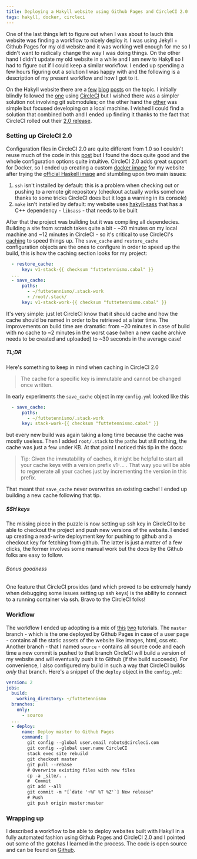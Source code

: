 ```yaml
---
title: Deploying a Hakyll website using Github Pages and CircleCI 2.0
tags: hakyll, docker, circleci
---
```


One of the last things left to figure out when I was about to lauch this website
was finding a workflow to nicely deploy it.
I was using Jekyll + Github Pages for my old website and it was working well enough
for me so I didn't want to radically change the way I was doing things.
On the other hand I didn't update my old website in a while and I am new to
Hakyll so I had to figure out if I could keep a similar workflow. I ended up
spending a few hours figuring out a solution I was happy with and the following
is a description of my present workflow and how I got to it.
<!--more-->
On the Hakyll website there are a [few](https://www.stackbuilders.com/news/dr-hakyll-create-a-github-page-with-hakyll-and-circleci)
[blog](http://kyle.marek-spartz.org/posts/2013-12-09-widely-and-hakyll.html)
[posts](https://jaspervdj.be/hakyll/tutorials/github-pages-tutorial.html) on the
topic. I initially blindly followed the [one](http://kyle.marek-spartz.org/posts/2013-12-09-widely-and-hakyll.html)
using [CircleCI](https://circleci.com/) but I wished there was a simpler solution
not involving git submodules; on the other hand the [other](https://jaspervdj.be/hakyll/tutorials/github-pages-tutorial.html)
was simple but focused developing on a local machine. I wished I could find
a solution that combined both and I ended up finding it thanks to the fact that
CircleCI rolled out their [2.0 release](https://circleci.com/docs/2.0/).

### Setting up CircleCI 2.0
Configuration files in CircleCI 2.0 are quite different from 1.0 so I couldn't
reuse much of the code in this [post](https://www.stackbuilders.com/news/dr-hakyll-create-a-github-page-with-hakyll-and-circleci)
but I found the docs quite good and the whole configuration options quite
intuitive. CircleCI 2.0 adds great support for Docker, so I ended up creating
a custom [docker image](https://hub.docker.com/r/futtetennista/hakyll/) for my website
after trying the [official Haskell image](https://hub.docker.com/_/haskell/)
and stumbling upon two main issues:

1. `ssh` isn't installed by default: this is a problem when checking out or pushing
to a remote git repository (checkout actually works somehow thanks to some tricks
CircleCI does but it logs a warning in its console)
2. `make` isn't installed by default: my website uses [hakyll-sass](https://github.com/meoblast001/hakyll-sass/)
that has a C++ dependency - `libsass` - that needs to be built

After that the project was building but it was compiling all dependecies.
Building a site from scratch takes quite a bit - ~20 minutes on my local machine
and ~12 minutes in CircleCI - so it's critical to use CircleCI's
[caching](https://circleci.com/docs/2.0/caching/) to speed things up.
The `save_cache` and `restore_cache` configuration objects are the ones to
configure in order to speed up the build, this is how the caching section looks
for my project:

```yaml
  - restore_cache:
      key: v1-stack-{{ checksum "futtetennismo.cabal" }}
  ...
  - save_cache:
      paths:
        - ~/futtetennismo/.stack-work
        - /root/.stack/
      key: v1-stack-work-{{ checksum "futtetennismo.cabal" }}
```

It's very simple: just let CircleCI know that it should cache and how the cache
should be named in order to be retrieved at a later time. The improvements on build
time are dramatic: from ~20 minutes in case of build with no cache to ~2 minutes in
the worst case (when a new cache archive needs to be created and uploaded) to ~30
seconds in the average case!

##### TL;DR
Here's something to keep in mind when caching in CircleCI 2.0

> The cache for a specific key is immutable and cannot be changed once written.

In early experiments the `save_cache` object in my `config.yml` looked like this

```yaml
  - save_cache:
      paths:
        - ~/futtetennismo/.stack-work
      key: stack-work-{{ checksum "futtetennismo.cabal" }}
```

but every new build was again taking a long time because the cache was mostly useless.
Then I added `root/.stack` to the `paths` but still nothing, the cache was just a
few under KB. At that point I noticed this tip in the docs:

> Tip: Given the immutability of caches, it might be helpful to start all your
> cache keys with a version prefix v1-... . That way you will be able to regenerate
> all your caches just by incrementing the version in this prefix.

That meant that `save_cache` never overwrites an existing cache! I ended up building a
new cache following that tip.

##### SSH keys
The missing piece in the puzzle is now setting up ssh key in CircleCI to be able to
checkout the project and push new versions of the website. I ended up creating a
read-write deployment key for pushing to github and a checkout key for fetching
from github. The latter is just a matter of a few clicks, the former involves
some manual work but the docs by the Github folks are easy to follow.

###### Bonus goodness
One feature that CircleCI provides (and which proved to be extremely handy when
debugging some issues setting up ssh keys) is the ability to connect to a
running container via ssh. Bravo to the CircleCI folks!

### Workflow
The workflow I ended up adopting is a mix of [this](http://kyle.marek-spartz.org/posts/2013-12-09-widely-and-hakyll.html)
[two](https://jaspervdj.be/hakyll/tutorials/github-pages-tutorial.html) tutorials.
The `master` branch - which is the one deployed by Github Pages in case of a user
page - contains all the static assets of the website like images, html, css etc.
Another branch - that I named `source` - contains all source code and each time a
new commit is pushed to that branch CircleCI will build a version of my website
and will eventually push it to Github (if the build succeeds). For convenience,
I also configured my build in such a way that CircleCI builds *only* that
branch. Here's a snippet of the `deploy` object in the `config.yml`:

```yaml
version: 2
jobs:
  build:
    working_directory: ~/futtetennismo
  branches:
    only:
      - source
  ...
  - deploy:
      name: Deploy master to Github Pages
      command: |
        git config --global user.email robots@circleci.com
        git config --global user.name CircleCI
        stack exec site rebuild
        git checkout master
        git pull --rebase
        # Overwrite existing files with new files
        cp -a _site/. .
        #  Commit
        git add --all
        git commit -m "[`date '+%F %T %Z'`] New release"
        # Push
        git push origin master:master
```

### Wrapping up
I described a workflow to be able to deploy websites built with Hakyll in a
fully automated fashion using Github Pages and CircleCI 2.0 and I pointed out
some of the gotchas I learned in the process. The code is open source and can
be found on [Github](https://github.com/futtetennista/futtetennista.github.com).
